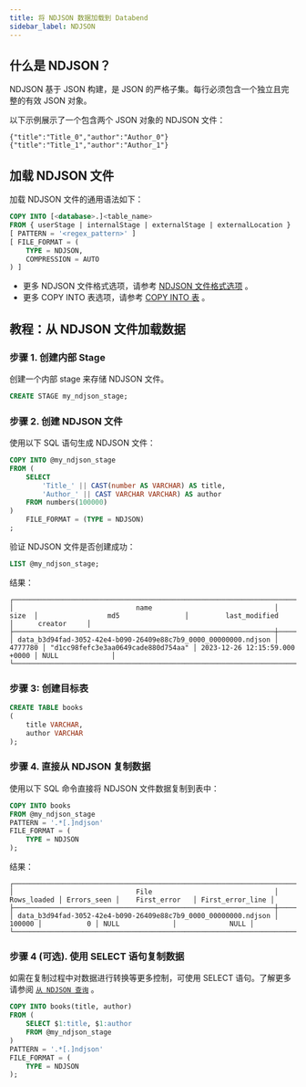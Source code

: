 ```yaml
---
title: 将 NDJSON 数据加载到 Databend
sidebar_label: NDJSON
---
```


## 什么是 NDJSON？

NDJSON 基于 JSON 构建，是 JSON 的严格子集。每行必须包含一个独立且完整的有效 JSON 对象。

以下示例展示了一个包含两个 JSON 对象的 NDJSON 文件：

```text
{"title":"Title_0","author":"Author_0"}
{"title":"Title_1","author":"Author_1"}
```

## 加载 NDJSON 文件

加载 NDJSON 文件的通用语法如下：

```sql
COPY INTO [<database>.]<table_name>
FROM { userStage | internalStage | externalStage | externalLocation }
[ PATTERN = '<regex_pattern>' ]
[ FILE_FORMAT = (
    TYPE = NDJSON,
    COMPRESSION = AUTO
) ]
```

- 更多 NDJSON 文件格式选项，请参考 [NDJSON 文件格式选项](/sql/sql-reference/file-format-options#ndjson-options) 。
- 更多 COPY INTO 表选项，请参考 [COPY INTO 表](/sql/sql-commands/dml/dml-copy-into-table) 。

## 教程：从 NDJSON 文件加载数据

### 步骤 1. 创建内部 Stage

创建一个内部 stage 来存储 NDJSON 文件。

```sql
CREATE STAGE my_ndjson_stage;
```

### 步骤 2. 创建 NDJSON 文件

使用以下 SQL 语句生成 NDJSON 文件：

```sql
COPY INTO @my_ndjson_stage
FROM (
    SELECT
        'Title_' || CAST(number AS VARCHAR) AS title,
        'Author_' || CAST VARCHAR VARCHAR) AS author
    FROM numbers(100000)
)
    FILE_FORMAT = (TYPE = NDJSON)
;
```

验证 NDJSON 文件是否创建成功：

```sql
LIST @my_ndjson_stage;
```

结果：

```text
┌──────────────────────────────────────────────────────────────────────────────────────────────────────────────────────────────────────────────────────────────────┐
│                              name                              │   size  │                 md5                │         last_modified         │      creator     │
├────────────────────────────────────────────────────────────────┼─────────┼────────────────────────────────────┼───────────────────────────────┼──────────────────┤
│ data_b3d94fad-3052-42e4-b090-26409e88c7b9_0000_00000000.ndjson │ 4777780 │ "d1cc98fefc3e3aa0649cade880d754aa" │ 2023-12-26 12:15:59.000 +0000 │ NULL             │
└──────────────────────────────────────────────────────────────────────────────────────────────────────────────────────────────────────────────────────────────────┘
```

### 步骤 3: 创建目标表

```sql
CREATE TABLE books
(
    title VARCHAR,
    author VARCHAR
);
```

### 步骤 4. 直接从 NDJSON 复制数据

使用以下 SQL 命令直接将 NDJSON 文件数据复制到表中：

```sql
COPY INTO books
FROM @my_ndjson_stage
PATTERN = '.*[.]ndjson'
FILE_FORMAT = (
    TYPE = NDJSON
);
```

结果：

```text
┌──────────────────────────────────────────────────────────────────────────────────────────────────────────────────────────────────┐
│                              File                              │ Rows_loaded │ Errors_seen │    First_error   │ First_error_line │
├────────────────────────────────────────────────────────────────┼─────────────┼─────────────┼──────────────────┼──────────────────┤
│ data_b3d94fad-3052-42e4-b090-26409e88c7b9_0000_00000000.ndjson │      100000 │           0 │ NULL             │             NULL │
└──────────────────────────────────────────────────────────────────────────────────────────────────────────────────────────────────┘
```

### 步骤 4 (可选). 使用 SELECT 语句复制数据

如需在复制过程中对数据进行转换等更多控制，可使用 SELECT 语句。了解更多请参阅 [`从 NDJSON 查询`](../04-transform/03-querying-ndjson.md) 。

```sql
COPY INTO books(title, author)
FROM (
    SELECT $1:title, $1:author
    FROM @my_ndjson_stage
)
PATTERN = '.*[.]ndjson'
FILE_FORMAT = (
    TYPE = NDJSON
);
```